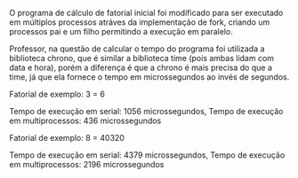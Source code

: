 O programa de cálculo de fatorial inicial foi modificado para ser executado em múltiplos processos atráves da implementação de fork, criando um processos pai e um filho permitindo a execução em paralelo.

Professor, na questão de calcular o tempo do programa foi utilizada a biblioteca chrono, que é similar a biblioteca time (pois ambas lidam com data e hora), porém a diferença é que a chrono é mais precisa do que a time, já que ela fornece o tempo em microssegundos ao invés de segundos.


Fatorial de exemplo: 3 = 6

Tempo de execução em serial: 1056 microssegundos,
Tempo de execução em multiprocessos: 436 microssegundos




Fatorial de exemplo: 8 = 40320

Tempo de execução em serial: 4379 microssegundos,
Tempo de execução em multiprocessos: 2196 microssegundos
